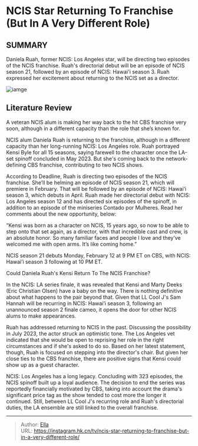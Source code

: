 # NCIS Star Returning To Franchise (But In A Very Different Role)


## SUMMARY 



  Daniela Ruah, former NCIS: Los Angeles star, will be directing two episodes of the NCIS franchise.   Ruah&#39;s directorial debut will be an episode of NCIS season 21, followed by an episode of NCIS: Hawai&#39;i season 3.   Ruah expressed her excitement about returning to the NCIS set as a director.  

![iamge](https://static1.srcdn.com/wordpress/wp-content/uploads/2024/01/the-cast-of-ncis-la.jpg)

## Literature Review
A veteran NCIS alum is making her way back to the hit CBS franchise very soon, although in a different capacity than the role that she’s known for.




NCIS alum Daniela Ruah is returning to the franchise, although in a different capacity than her long-running NCIS: Los Angeles role. Ruah portrayed Kensi Byle for all 15 seasons, saying farewell to the character once the LA-set spinoff concluded in May 2023. But she&#39;s coming back to the network-defining CBS franchise, contributing to two NCIS shows.




According to Deadline, Ruah is directing two episodes of the NCIS franchise. She’ll be helming an episode of NCIS season 21, which will premiere in February. That will be followed by an episode of NCIS: Hawai’i season 3, which debuts in April. Ruah made her directorial debut with NCIS: Los Angeles season 12 and has directed six episodes of the spinoff, in addition to an episode of the miniseries Contado por Mulheres. Read her comments about the new opportunity, below:


“Kensi was born as a character on NCIS, 15 years ago, so now to be able to step onto that set again, as a director, with that incredible cast and crew, is an absolute honor. So many familiar faces and people I love and they’ve welcomed me with open arms. It’s like coming home.”




NCIS season 21 debuts Monday, February 12 at 9 PM ET on CBS, with NCIS: Hawai’i season 3 following at 10 PM ET.








 Could Daniela Ruah&#39;s Kensi Return To The NCIS Franchise? 
          

In the NCIS: LA series finale, it was revealed that Kensi and Marty Deeks (Eric Christian Olsen) have a baby on the way. There is nothing definitive about what happens to the pair beyond that. Given that LL Cool J&#39;s Sam Hannah will be recurring in NCIS: Hawai’i season 3, following an unannounced season 2 finale cameo, it opens the door for other NCIS alums to make appearances.

Ruah has addressed returning to NCIS in the past. Discussing the possibility in July 2023, the actor struck an optimistic tone. The Los Angeles vet indicated that she would be open to reprising her role in the right circumstances and if she&#39;s asked to do so. Based on her latest statement, though, Ruah is focused on stepping into the director&#39;s chair. But given her close ties to the CBS franchise, there are positive signs that Kensi could show up as a guest character.




NCIS: Los Angeles has a long legacy. Concluding with 323 episodes, the NCIS spinoff built up a loyal audience. The decision to end the series was reportedly financially motivated by CBS, taking into account the drama&#39;s significant price tag as the show tended to cost more the longer it continued. Still, between LL Cool J&#39;s recurring role and Ruah&#39;s directorial duties, the LA ensemble are still linked to the overall franchise.



---

> Author: [Ella](https://instagram.hk.cn/)  
> URL: https://instagram.hk.cn/tv/ncis-star-returning-to-franchise-but-in-a-very-different-role/  

